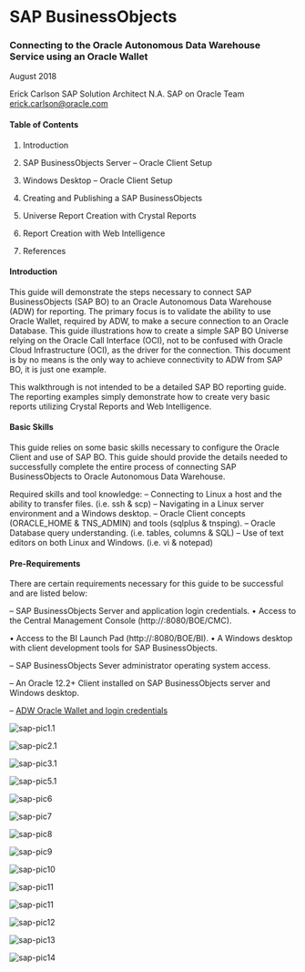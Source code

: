 # SAP BusinessObjects

### **Connecting to the Oracle Autonomous Data Warehouse Service using an Oracle Wallet**

August 2018

Erick Carlson
 SAP Solution Architect N.A. SAP on Oracle Team erick.carlson@oracle.com



#### Table of Contents

1. Introduction

2. SAP BusinessObjects Server – Oracle Client Setup

3.  Windows Desktop – Oracle Client Setup

4. Creating and Publishing a SAP BusinessObjects

5.  Universe Report Creation with Crystal Reports

6. Report Creation with Web Intelligence

7. References

   

#### Introduction

This guide will demonstrate the steps necessary to connect SAP BusinessObjects (SAP BO) to an Oracle Autonomous Data Warehouse (ADW) for reporting. The primary focus is to validate the ability to use Oracle Wallet, required by ADW, to make a secure connection to an Oracle Database. This guide illustrations how to create a simple SAP BO Universe relying on the Oracle Call Interface (OCI), not to be confused with Oracle Cloud Infrastructure (OCI), as the driver for the connection. This document is by no means is the only way to achieve connectivity to ADW from SAP BO, it is just one example.

This walkthrough is not intended to be a detailed SAP BO reporting guide. The reporting examples simply demonstrate how to create very basic reports utilizing Crystal Reports and Web Intelligence.



#### Basic Skills

This guide relies on some basic skills necessary to configure the Oracle Client and use of SAP BO. This guide should provide the details needed to successfully complete the entire process of connecting SAP BusinessObjects to Oracle Autonomous Data Warehouse.

Required skills and tool knowledge:
 – Connecting to Linux a host and the ability to transfer files. (i.e. ssh & scp)
 – Navigating in a Linux server environment and a Windows desktop.
 – Oracle Client concepts (ORACLE_HOME & TNS_ADMIN) and tools (sqlplus & tnsping). – Oracle Database query understanding. (i.e. tables, columns & SQL)
 – Use of text editors on both Linux and Windows. (i.e. vi & notepad)



#### Pre-Requirements

There are certain requirements necessary for this guide to be successful and are listed below:

– SAP BusinessObjects Server and application login credentials.
 • Access to the Central Management Console (http://*<hostname>*:8080/BOE/CMC).

• Access to the BI Launch Pad (http://*<hostname>*:8080/BOE/BI).
 • A Windows desktop with client development tools for SAP BusinessObjects.

– SAP BusinessObjects Sever administrator operating system access.

– An Oracle 12.2+ Client installed on SAP BusinessObjects server and Windows desktop.

– [ADW Oracle Wallet and login credentials](../common/wallet/wallet.md)





![sap-pic1.1](/Users/kirkgustafson/Documents/GitHub/SAP-Business-Objects/images/sap-pic1.1.png)



![sap-pic2.1](/Users/kirkgustafson/Documents/GitHub/SAP-Business-Objects/images/sap-pic2.1.png)



![sap-pic3.1](/Users/kirkgustafson/Documents/GitHub/SAP-Business-Objects/images/sap-pic3.1.png)





![sap-pic5.1](/Users/kirkgustafson/Documents/GitHub/SAP-Business-Objects/images/sap-pic5.1.png)



![sap-pic6](/Users/kirkgustafson/Documents/GitHub/SAP-Business-Objects/images/sap-pic6.png)



![sap-pic7](/Users/kirkgustafson/Documents/GitHub/SAP-Business-Objects/images/sap-pic7.png)



![sap-pic8](/Users/kirkgustafson/Documents/GitHub/SAP-Business-Objects/images/sap-pic8.png)



![sap-pic9](/Users/kirkgustafson/Documents/GitHub/SAP-Business-Objects/images/sap-pic9.png)



![sap-pic10](/Users/kirkgustafson/Documents/GitHub/SAP-Business-Objects/images/sap-pic10.png)

![sap-pic11](/Users/kirkgustafson/Documents/GitHub/backups/adw-connection-instructions-sap-bo/sap-pic11.png)

![sap-pic11](/Users/kirkgustafson/Documents/GitHub/SAP-Business-Objects/images/sap-pic11.png)



![sap-pic12](/Users/kirkgustafson/Documents/GitHub/SAP-Business-Objects/images/sap-pic12.png)



![sap-pic13](/Users/kirkgustafson/Documents/GitHub/SAP-Business-Objects/images/sap-pic13.png)



![sap-pic14](/Users/kirkgustafson/Documents/GitHub/SAP-Business-Objects/images/sap-pic14.png)

